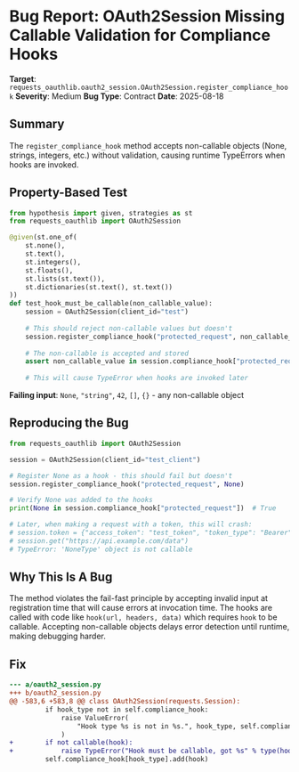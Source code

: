 # Bug Report: OAuth2Session Missing Callable Validation for Compliance Hooks

**Target**: `requests_oauthlib.oauth2_session.OAuth2Session.register_compliance_hook`
**Severity**: Medium
**Bug Type**: Contract
**Date**: 2025-08-18

## Summary

The `register_compliance_hook` method accepts non-callable objects (None, strings, integers, etc.) without validation, causing runtime TypeErrors when hooks are invoked.

## Property-Based Test

```python
from hypothesis import given, strategies as st
from requests_oauthlib import OAuth2Session

@given(st.one_of(
    st.none(),
    st.text(),
    st.integers(),
    st.floats(),
    st.lists(st.text()),
    st.dictionaries(st.text(), st.text())
))
def test_hook_must_be_callable(non_callable_value):
    session = OAuth2Session(client_id="test")
    
    # This should reject non-callable values but doesn't
    session.register_compliance_hook("protected_request", non_callable_value)
    
    # The non-callable is accepted and stored
    assert non_callable_value in session.compliance_hook["protected_request"]
    
    # This will cause TypeError when hooks are invoked later
```

**Failing input**: `None`, `"string"`, `42`, `[]`, `{}` - any non-callable object

## Reproducing the Bug

```python
from requests_oauthlib import OAuth2Session

session = OAuth2Session(client_id="test_client")

# Register None as a hook - this should fail but doesn't
session.register_compliance_hook("protected_request", None)

# Verify None was added to the hooks
print(None in session.compliance_hook["protected_request"])  # True

# Later, when making a request with a token, this will crash:
# session.token = {"access_token": "test_token", "token_type": "Bearer"}
# session.get("https://api.example.com/data")
# TypeError: 'NoneType' object is not callable
```

## Why This Is A Bug

The method violates the fail-fast principle by accepting invalid input at registration time that will cause errors at invocation time. The hooks are called with code like `hook(url, headers, data)` which requires `hook` to be callable. Accepting non-callable objects delays error detection until runtime, making debugging harder.

## Fix

```diff
--- a/oauth2_session.py
+++ b/oauth2_session.py
@@ -583,6 +583,8 @@ class OAuth2Session(requests.Session):
         if hook_type not in self.compliance_hook:
             raise ValueError(
                 "Hook type %s is not in %s.", hook_type, self.compliance_hook
             )
+        if not callable(hook):
+            raise TypeError("Hook must be callable, got %s" % type(hook).__name__)
         self.compliance_hook[hook_type].add(hook)
```